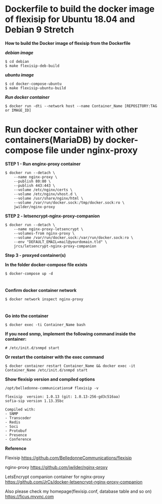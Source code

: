 
# Dockerfile to build the docker image of flexisip for Ubuntu 18.04 and Debian 9 Stretch 

**How to build the Docker image of flexisip from the Dockerfile**

***debian image***

```
$ cd debian
$ make flexisip-deb-build
```
***ubuntu image***

```
$ cd docker-compose-ubuntu
$ make flexisip-ubuntu-build
```

***Run docker container***

```
$ docker run -dti --network host --name Container_Name [REPOSITORY:TAG or IMAGE_ID]
```
#
# Run docker container with other containers(MariaDB) by docker-compose file under nginx-proxy

**STEP 1 - Run enginx-proxy container**
```
$ docker run --detach \
    --name nginx-proxy \
    --publish 80:80 \
    --publish 443:443 \
    --volume /etc/nginx/certs \
    --volume /etc/nginx/vhost.d \
    --volume /usr/share/nginx/html \
    --volume /var/run/docker.sock:/tmp/docker.sock:ro \
    jwilder/nginx-proxy
```
**STEP 2 - letsencrypt-nginx-proxy-companion**
```
$ docker run --detach \
    --name nginx-proxy-letsencrypt \
    --volumes-from nginx-proxy \
    --volume /var/run/docker.sock:/var/run/docker.sock:ro \
    --env "DEFAULT_EMAIL=mail@yourdomain.tld" \
    jrcs/letsencrypt-nginx-proxy-companion
```

**Step 3 - proxyed container(s)**

**In the folder docker-compose file exists**

```
$ docker-compose up -d
```
#
**Confirm docker container network**
```
$ docker network inspect nginx-proxy
```

#
**Go into the container**
```
$ docker exec -ti Container_Name bash
```

**If you need snmp, implement the following command inside the container:**
```
# /etc/init.d/snmpd start
```
**Or restart the container with the exec command**
```
$ docker container restart Container_Name && docker exec -it Container_Name /etc/init.d/snmpd start

```

**Show flexisip version and compiled options**
``` 
/opt/belledonne-communications# flexisip -v

flexisip  version: 1.0.13 (git: 1.0.13-256-gd3c516aa)
sofia-sip version 1.13.35bc

Compiled with:
- SNMP
- Transcoder
- Redis
- Soci
- Protobuf
- Presence
- Conference

```

**Reference** 

Flexisip
https://github.com/BelledonneCommunications/flexisip

nginx-proxy
https://github.com/jwilder/nginx-proxy

LetsEncrypt companion container for nginx-proxy
https://github.com/JrCs/docker-letsencrypt-nginx-proxy-companion

Also please check my homepage(flexisip.conf, database table and so on)
https://ficus.myvnc.com
